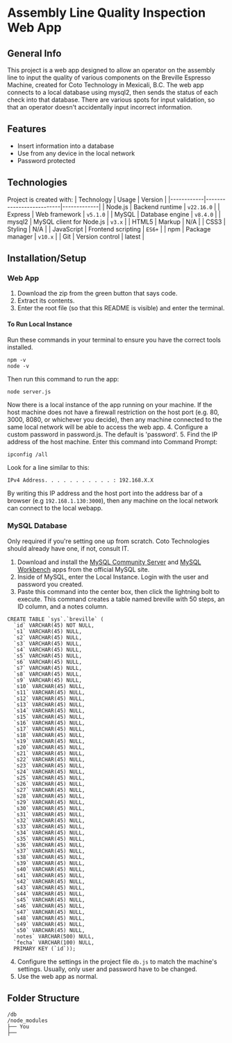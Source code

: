 # Assembly Line Quality Inspection Web App
## General Info
This project is a web app designed to allow an operator on the assembly line to input the quality of various components on the Breville Espresso Machine, created for Coto Technology in Mexicali, B.C.
The web app connects to a local database using mysql2, then sends the status of each check into that database. There are various spots for input validation, so that an operator doesn't accidentally input incorrect information.
## Features
- Insert information into a database
- Use from any device in the local network
- Password protected
## Technologies
Project is created with:
| Technology | Usage                    | Version     |
|------------|--------------------------|-------------|
| Node.js    | Backend runtime          | `v22.16.0`  |
| Express    | Web framework            | `v5.1.0`    |
| MySQL      | Database engine          | `v8.4.0`    |
| mysql2     | MySQL client for Node.js | `v3.x`      |
| HTML5      | Markup                   | N/A         |
| CSS3       | Styling                  | N/A         |
| JavaScript | Frontend scripting       | `ES6+`      |
| npm        | Package manager          | `v10.x`     |
| Git        | Version control          | latest      |
## Installation/Setup
### Web App
1. Download the zip from the green button that says code.
2. Extract its contents.
3. Enter the root file (so that this README is visible) and enter the terminal.
#### To Run Local Instance
Run these commands in your terminal to ensure you have the correct tools installed.
```
npm -v
node -v
```
Then run this command to run the app:
```
node server.js
``` 
Now there is a local instance of the app running on your machine. If the host machine does not have a firewall restriction on the host port (e.g. 80, 3000, 8080, or whichever you decide), then any machine connected to the same local network will be able to access the web app.
4. Configure a custom password in password.js. The default is 'password'.
5. Find the IP address of the host machine.
Enter this command into Command Prompt:
```
ipconfig /all
```
Look for a line similar to this:
```
IPv4 Address. . . . . . . . . . . : 192.168.X.X
```
By writing this IP address and the host port into the address bar of a browser (e.g ```192.168.1.130:3000```), then any machine on the local network can connect to the local webapp.
### MySQL Database
Only required if you're setting one up from scratch. Coto Technologies should already have one, if not, consult IT.
1. Download and install the [MySQL Community Server](https://dev.mysql.com/downloads/mysql/) and [MySQL Workbench](https://dev.mysql.com/downloads/workbench/) apps from the official MySQL site.
2. Inside of MySQL, enter the Local Instance. Login with the user and password you created.
3. Paste this command into the center box, then click the lightning bolt to execute. This command creates a table named breville with 50 steps, an ID column, and a notes column.
```
CREATE TABLE `sys`.`breville` (
  `id` VARCHAR(45) NOT NULL,
  `s1` VARCHAR(45) NULL,
  `s2` VARCHAR(45) NULL,
  `s3` VARCHAR(45) NULL,
  `s4` VARCHAR(45) NULL,
  `s5` VARCHAR(45) NULL,
  `s6` VARCHAR(45) NULL,
  `s7` VARCHAR(45) NULL,
  `s8` VARCHAR(45) NULL,
  `s9` VARCHAR(45) NULL,
  `s10` VARCHAR(45) NULL,
  `s11` VARCHAR(45) NULL,
  `s12` VARCHAR(45) NULL,
  `s13` VARCHAR(45) NULL,
  `s14` VARCHAR(45) NULL,
  `s15` VARCHAR(45) NULL,
  `s16` VARCHAR(45) NULL,
  `s17` VARCHAR(45) NULL,
  `s18` VARCHAR(45) NULL,
  `s19` VARCHAR(45) NULL,
  `s20` VARCHAR(45) NULL,
  `s21` VARCHAR(45) NULL,
  `s22` VARCHAR(45) NULL,
  `s23` VARCHAR(45) NULL,
  `s24` VARCHAR(45) NULL,
  `s25` VARCHAR(45) NULL,
  `s26` VARCHAR(45) NULL,
  `s27` VARCHAR(45) NULL,
  `s28` VARCHAR(45) NULL,
  `s29` VARCHAR(45) NULL,
  `s30` VARCHAR(45) NULL,
  `s31` VARCHAR(45) NULL,
  `s32` VARCHAR(45) NULL,
  `s33` VARCHAR(45) NULL,
  `s34` VARCHAR(45) NULL,
  `s35` VARCHAR(45) NULL,
  `s36` VARCHAR(45) NULL,
  `s37` VARCHAR(45) NULL,
  `s38` VARCHAR(45) NULL,
  `s39` VARCHAR(45) NULL,
  `s40` VARCHAR(45) NULL,
  `s41` VARCHAR(45) NULL,
  `s42` VARCHAR(45) NULL,
  `s43` VARCHAR(45) NULL,
  `s44` VARCHAR(45) NULL,
  `s45` VARCHAR(45) NULL,
  `s46` VARCHAR(45) NULL,
  `s47` VARCHAR(45) NULL,
  `s48` VARCHAR(45) NULL,
  `s49` VARCHAR(45) NULL,
  `s50` VARCHAR(45) NULL,
  `notes` VARCHAR(500) NULL,
  `fecha` VARCHAR(100) NULL,
  PRIMARY KEY (`id`));
```
4. Configure the settings in the project file `db.js` to match the machine's settings. Usually, only user and password have to be changed.
5. Use the web app as normal.
## Folder Structure
```
/db
/node_modules
├── You
├── 
```
